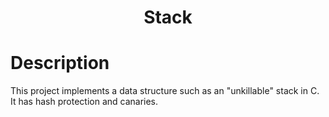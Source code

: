 <h1 align="center">Stack</h1>

# Description
This project implements a data structure such as an "unkillable" stack in C. It has hash protection and canaries.
